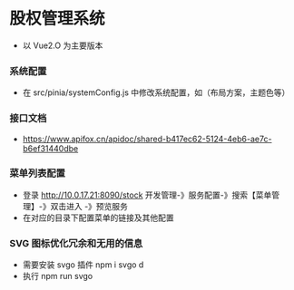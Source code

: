<!--
 * @Description: 股权管理系统文档
 * @Author: cdl
 * @Date: 2022-06-08 14:44:06
 * @LastEditors: cdl
 * @LastEditTime: 2022-06-23 20:24:03
-->

# 股权管理系统
- 以 Vue2.O 为主要版本

### 系统配置
- 在 src/pinia/systemConfig.js 中修改系统配置，如（布局方案，主题色等）

### 接口文档
- https://www.apifox.cn/apidoc/shared-b417ec62-5124-4eb6-ae7c-b6ef31440dbe

### 菜单列表配置
- 登录 http://10.0.17.21:8090/stock 开发管理-》服务配置-》搜索【菜单管理】-》双击进入 -》预览服务
- 在对应的目录下配置菜单的链接及其他配置

### SVG 图标优化冗余和无用的信息
- 需要安装 svgo 插件 npm i svgo d
- 执行 npm run svgo